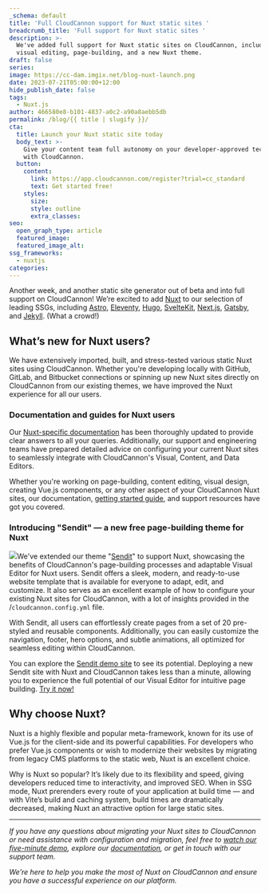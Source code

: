 ```yaml
---
_schema: default
title: 'Full CloudCannon support for Nuxt static sites '
breadcrumb_title: 'Full support for Nuxt static sites '
description: >-
  We've added full support for Nuxt static sites on CloudCannon, including
  visual editing, page-building, and a new Nuxt theme.
draft: false
series:
image: https://cc-dam.imgix.net/blog-nuxt-launch.png
date: 2023-07-21T05:00:00+12:00
hide_publish_date: false
tags:
  - Nuxt.js
author: 466580e8-b101-4837-a0c2-a90a8aebb5db
permalink: /blog/{{ title | slugify }}/
cta:
  title: Launch your Nuxt static site today
  body_text: >-
    Give your content team full autonomy on your developer-approved tech stack
    with CloudCannon.
  button:
    content:
      link: https://app.cloudcannon.com/register?trial=cc_standard
      text: Get started free!
    styles:
      size:
      style: outline
      extra_classes:
seo:
  open_graph_type: article
  featured_image:
  featured_image_alt:
ssg_frameworks:
  - nuxtjs
categories:
---
```

Another week, and another static site generator out of beta and into full support on CloudCannon! We’re excited to add <a target="_blank" rel="noopener" href="/nuxt-cms/">Nuxt</a> to our selection of leading SSGs, including <a target="_blank" rel="noopener" href="/astro-cms/">Astro</a>, <a target="_blank" rel="noopener" href="/eleventy-cms/">Eleventy</a>, <a target="_blank" rel="noopener" href="/hugo-cms/">Hugo</a>, <a target="_blank" rel="noopener" href="/sveltekit-cms/">SvelteKit</a>, <a target="_blank" rel="noopener" href="/nextjs-cms/">Next.js</a>, <a target="_blank" rel="noopener" href="/gatsby-cms/">Gatsby</a>, and <a target="_blank" rel="noopener" href="/jekyll-cms/">Jekyll</a>. (What a crowd!)

## What’s new for Nuxt users?

We have extensively imported, built, and stress-tested various static Nuxt sites using CloudCannon. Whether you're developing locally with GitHub, GitLab, and Bitbucket connections or spinning up new Nuxt sites directly on CloudCannon from our existing themes, we have improved the Nuxt experience for all our users.

### Documentation and guides for Nuxt users

Our <a target="_blank" rel="noopener" href="https://cloudcannon.com/documentation/">Nuxt-specific documentation</a> has been thoroughly updated to provide clear answers to all your queries. Additionally, our support and engineering teams have prepared detailed advice on configuring your current Nuxt sites to seamlessly integrate with CloudCannon's Visual, Content, and Data Editors.

Whether you're working on page-building, content editing, visual design, creating Vue.js components, or any other aspect of your CloudCannon Nuxt sites, our documentation, <a target="_blank" rel="noopener" href="https://cloudcannon.com/documentation/guides/nuxtjs-starter-guide/">getting started guide</a>, and support resources have got you covered.

### Introducing "Sendit" — a new free page-building theme for Nuxt

![](https://cc-dam.imgix.net/blog/blog-next-launch-sendit.jpg)We've extended our theme "<a target="_blank" rel="noopener" href="https://cloudcannon.com/templates/sendit/">Sendit</a>" to support Nuxt, showcasing the benefits of CloudCannon's page-building processes and adaptable Visual Editor for Nuxt users. Sendit offers a sleek, modern, and ready-to-use website template that is available for everyone to adapt, edit, and customize. It also serves as an excellent example of how to configure your existing Nuxt sites for CloudCannon, with a lot of insights provided in the /`cloudcannon.config.yml` file.

With Sendit, all users can effortlessly create pages from a set of 20 pre-styled and reusable components. Additionally, you can easily customize the navigation, footer, hero options, and subtle animations, all optimized for seamless editing within CloudCannon.

You can explore the <a target="_blank" rel="noopener" href="https://fleek-onion.cloudvent.net/">Sendit demo site</a> to see its potential. Deploying a new Sendit site with Nuxt and CloudCannon takes less than a minute, allowing you to experience the full potential of our Visual Editor for intuitive page building. <a target="_blank" rel="noopener" href="https://app.cloudcannon.com/#sites/connect/github/cloudcannon/sendit-nuxtjs-template">Try it now!</a>

## Why choose Nuxt?

Nuxt is a highly flexible and popular meta-framework, known for its use of Vue.js for the client-side and its powerful capabilities. For developers who prefer Vue.js components or wish to modernize their websites by migrating from legacy CMS platforms to the static web, Nuxt is an excellent choice.

Why is Nuxt so popular? It’s likely due to its flexibility and speed, giving developers reduced time to interactivity, and improved SEO. When in SSG mode, Nuxt prerenders every route of your application at build time — and with Vite’s build and caching system, build times are dramatically decreased, making Nuxt an attractive option for large static sites.

---

*If you have any questions about migrating your Nuxt sites to CloudCannon or need assistance with configuration and migration, feel free to <a target="_blank" rel="noopener" href="https://cloudcannon.com/book-a-demo/">watch our five-minute demo</a>, explore our <a target="_blank" rel="noopener" href="https://cloudcannon.com/documentation/">documentation</a>, or get in touch with our support team.*

*We’re here to help you make the most of Nuxt on CloudCannon and ensure you have a successful experience on our platform.*